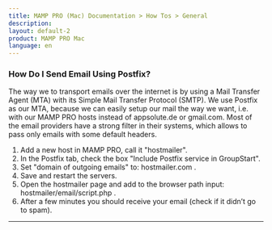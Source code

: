 ```yaml
---
title: MAMP PRO (Mac) Documentation > How Tos > General
description: 
layout: default-2
product: MAMP PRO Mac
language: en
---
```


### How Do I Send Email Using Postfix?

The way we to transport emails over the internet is by using a Mail Transfer Agent (MTA) with its Simple Mail Transfer Protocol (SMTP). We use Postfix as our MTA, because we can easily setup our mail the way we want, i.e. with our MAMP PRO hosts instead of appsolute.de or gmail.com. Most of the email providers have a strong filter in their systems, which allows to pass only emails with some default headers. 

1. Add a new host in MAMP PRO, call it  "hostmailer". 
2. In the Postfix tab, check the box "Include Postfix service in GroupStart".
3. Set "domain of outgoing emails" to: hostmailer.com .
4. Save and restart the servers.
5. Open the hostmailer page and add to the browser path input: hostmailer/email/script.php .
6. After a few minutes you should receive your email (check if it didn’t go to spam).

---







